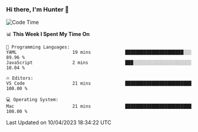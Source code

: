 ### Hi there, I'm Hunter 👋

<!--
**huntermatrix/huntermatrix** is a ✨ _special_ ✨ repository because its `README.md` (this file) appears on your GitHub profile.

Here are some ideas to get you started:

- 🔭 I’m currently working on ...
- 🌱 I’m currently learning ...
- 👯 I’m looking to collaborate on ...
- 🤔 I’m looking for help with ...
- 💬 Ask me about ...
- 📫 How to reach me: ...
- 😄 Pronouns: ...
- ⚡ Fun fact: ...
-->

<!--START_SECTION:waka-->
![Code Time](http://img.shields.io/badge/Code%20Time-61%20hrs%208%20mins-blue)

📊 **This Week I Spent My Time On** 

```text
💬 Programming Languages: 
YAML                     19 mins             ██████████████████████░░░   89.96 % 
JavaScript               2 mins              ███░░░░░░░░░░░░░░░░░░░░░░   10.04 % 

🔥 Editors: 
VS Code                  21 mins             █████████████████████████   100.00 % 

💻 Operating System: 
Mac                      21 mins             █████████████████████████   100.00 % 
```


 Last Updated on 10/04/2023 18:34:22 UTC
<!--END_SECTION:waka-->
